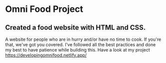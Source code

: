 # Omni Food Project
## Created a food website with HTML and CSS.
A website for people who are in hurry and/or have no time to cook. If you're that, we've got you covered. I've followed all the best practices and done my best to have patience while building this. Have a look at my project https://developingomnifood.netlify.app/
